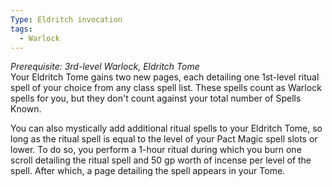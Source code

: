```yaml
---
Type: Eldritch invocation
tags:
  - Warlock
---
```

_Prerequisite: 3rd-level Warlock, Eldritch Tome_  
Your Eldritch Tome gains two new pages, each detailing one 1st-level ritual spell of your choice from any class spell list. These spells count as Warlock spells for you, but they don't count against your total number of Spells Known.

You can also mystically add additional ritual spells to your Eldritch Tome, so long as the ritual spell is equal to the level of your Pact Magic spell slots or lower. To do so, you perform a 1-hour ritual during which you burn one scroll detailing the ritual spell and 50 gp worth of incense per level of the spell. After which, a page detailing the spell appears in your Tome.